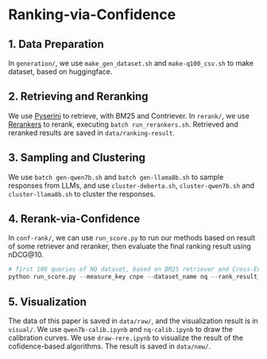 # Ranking-via-Confidence

## 1. Data Preparation
In `generation/`, we use `make_gen_dataset.sh` and `make-q100_csv.sh` to make dataset, based on huggingface.

## 2. Retrieving and Reranking
We use [Pyserini](https://github.com/castorini/pyserini) to retrieve, with BM25 and Contriever.
In `rerank/`, we use [Rerankers](https://github.com/AnswerDotAI/rerankers.git) to rerank, executing `batch run_rerankers.sh`.
Retrieved and reranked results are saved in `data/ranking-result`.

## 3. Sampling and Clustering
We use `batch gen-qwen7b.sh` and `batch gen-llama8b.sh` to sample responses from LLMs, and use `cluster-deberta.sh`, `cluster-qwen7b.sh` and `cluster-llama8b.sh` to cluster the responses.

## 4. Rerank-via-Confidence
In `conf-rank/`, we can use `run_score.py` to run our methods based on result of some retriever and reranker, then evaluate the final ranking result using nDCG@10.
```python
# first 100 queries of NQ dataset, based on BM25 retriever and Cross-Encoder reranker
python run_score.py --measure_key cnpe --dataset_name nq --rank_result_filename nq-bm25-cross-encoder-q100.tsv
```

## 5. Visualization
The data of this paper is saved in `data/raw/`, and the visualization result is in `visual/`.
We use `qwen7b-calib.ipynb` and `nq-calib.ipynb` to draw the calibration curves.
We use `draw-rere.ipynb` to visualize the result of the cofidence-based algorithms.
The result is saved in `data/new/`.
